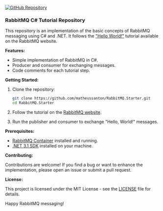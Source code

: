 [![GitHub Repository](https://img.shields.io/badge/GitHub-Repository-brightgreen?logo=github)](https://github.com/yourusername/rabbitmq-csharp-tutorial)

### RabbitMQ C# Tutorial Repository

This repository is an implementation of the basic concepts of RabbitMQ messaging using C# and .NET. It follows the ["Hello World!"](https://www.rabbitmq.com/tutorials/tutorial-one-dotnet.html) tutorial available on the RabbitMQ website.

**Features:**

- Simple implementation of RabbitMQ in C#.
- Producer and consumer for exchanging messages.
- Code comments for each tutorial step.

**Getting Started:**

1. Clone the repository:

    ```bash
    git clone https://github.com/matheussanton/RabbitMQ.Starter.git
    cd RabbitMQ.Starter
    ```

2. Follow the tutorial on the [RabbitMQ website](https://www.rabbitmq.com/tutorials/tutorial-one-dotnet.html).

3. Run the publisher and consumer to exchange "Hello, World!" messages.

**Prerequisites:**

- [RabbitMQ Container](https://hub.docker.com/_/rabbitmq) installed and running.
- [.NET 3.1 SDK](https://dotnet.microsoft.com/pt-br/download/dotnet/3.1) installed on your machine.

**Contributing:**

Contributions are welcome! If you find a bug or want to enhance the implementation, please open an issue or submit a pull request.

**License:**

This project is licensed under the MIT License - see the [LICENSE](LICENSE) file for details.

Happy RabbitMQ messaging!
